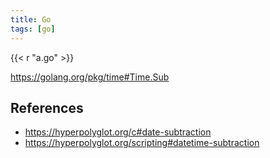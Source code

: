 ```yaml
---
title: Go
tags: [go]
---
```


{{< r "a.go" >}}

<https://golang.org/pkg/time#Time.Sub>

## References

- <https://hyperpolyglot.org/c#date-subtraction>
- <https://hyperpolyglot.org/scripting#datetime-subtraction>
